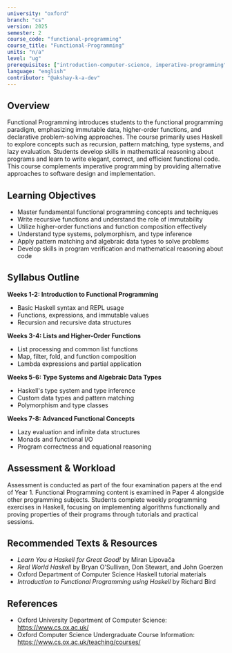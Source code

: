 ```yaml
---
university: "oxford"
branch: "cs"
version: 2025
semester: 2
course_code: "functional-programming"
course_title: "Functional-Programming"
units: "n/a"
level: "ug"
prerequisites: ["introduction-computer-science, imperative-programming"]
language: "english"
contributor: "@akshay-k-a-dev"
---
```


## Overview

Functional Programming introduces students to the functional programming paradigm, emphasizing immutable data, higher-order functions, and declarative problem-solving approaches. The course primarily uses Haskell to explore concepts such as recursion, pattern matching, type systems, and lazy evaluation. Students develop skills in mathematical reasoning about programs and learn to write elegant, correct, and efficient functional code. This course complements imperative programming by providing alternative approaches to software design and implementation.

## Learning Objectives

- Master fundamental functional programming concepts and techniques
- Write recursive functions and understand the role of immutability
- Utilize higher-order functions and function composition effectively
- Understand type systems, polymorphism, and type inference
- Apply pattern matching and algebraic data types to solve problems
- Develop skills in program verification and mathematical reasoning about code

## Syllabus Outline

**Weeks 1-2: Introduction to Functional Programming**
- Basic Haskell syntax and REPL usage
- Functions, expressions, and immutable values
- Recursion and recursive data structures

**Weeks 3-4: Lists and Higher-Order Functions**
- List processing and common list functions
- Map, filter, fold, and function composition
- Lambda expressions and partial application

**Weeks 5-6: Type Systems and Algebraic Data Types**
- Haskell's type system and type inference
- Custom data types and pattern matching
- Polymorphism and type classes

**Weeks 7-8: Advanced Functional Concepts**
- Lazy evaluation and infinite data structures
- Monads and functional I/O
- Program correctness and equational reasoning

## Assessment & Workload

Assessment is conducted as part of the four examination papers at the end of Year 1. Functional Programming content is examined in Paper 4 alongside other programming subjects. Students complete weekly programming exercises in Haskell, focusing on implementing algorithms functionally and proving properties of their programs through tutorials and practical sessions.

## Recommended Texts & Resources

- *Learn You a Haskell for Great Good!* by Miran Lipovača
- *Real World Haskell* by Bryan O'Sullivan, Don Stewart, and John Goerzen
- Oxford Department of Computer Science Haskell tutorial materials
- *Introduction to Functional Programming using Haskell* by Richard Bird

## References

- Oxford University Department of Computer Science: https://www.cs.ox.ac.uk/
- Oxford Computer Science Undergraduate Course Information: https://www.cs.ox.ac.uk/teaching/courses/
